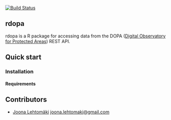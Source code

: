 [![Build Status](https://travis-ci.org/jlehtoma/rdopa.svg?branch=master)](https://travis-ci.org/jlehtoma/respecies)

## rdopa

rdopa is a R package for accessing data from the DOPA ([Digital Observatory for Protected Areas](http://dopa.jrc.ec.europa.eu/)) REST API. 

## Quick start

### Installation

#### Requirements

## Contributors

+ [Joona Lehtomäki](https://github.com/jlehtoma) <joona.lehtomaki@gmail.com>
